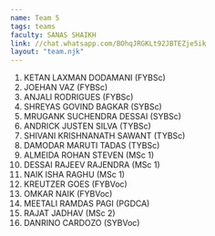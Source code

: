 ```yaml
---
name: Team 5
tags: teams
faculty: SANAS SHAIKH
link: //chat.whatsapp.com/BOhqJRGKLt92JBTEZje5ik
layout: "team.njk"
---
```


1. KETAN LAXMAN DODAMANI (FYBSc)
1. JOEHAN VAZ (FYBSc)
1. ANJALI RODRIGUES (FYBSc)
1. SHREYAS GOVIND BAGKAR (SYBSc)
1. MRUGANK SUCHENDRA DESSAI (SYBSc)
1. ANDRICK JUSTEN SILVA (TYBSc)
1. SHIVANI KRISHNANATH SAWANT (TYBSc)
1. DAMODAR MARUTI TADAS (TYBSc)
1. ALMEIDA ROHAN STEVEN (MSc 1)
1. DESSAI RAJEEV RAJENDRA (MSc 1)
1. NAIK ISHA RAGHU (MSc 1)
1. KREUTZER GOES (FYBVoc)
1. OMKAR NAIK (FYBVoc)
1. MEETALI RAMDAS PAGI (PGDCA)
1. RAJAT JADHAV (MSc 2)
1. DANRINO CARDOZO (SYBVoc)
